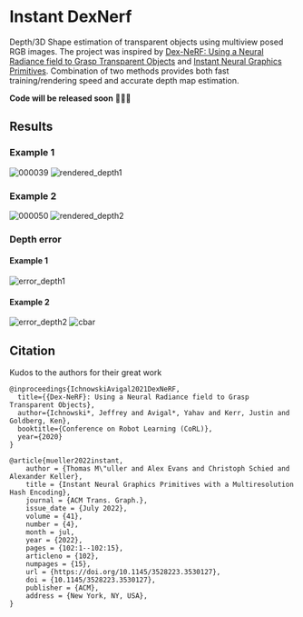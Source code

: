 # Instant DexNerf

Depth/3D Shape estimation of transparent objects using multiview posed RGB images. The project was inspired by [Dex-NeRF: Using a Neural Radiance field to Grasp Transparent Objects](https://sites.google.com/view/dex-nerf) and [Instant Neural Graphics Primitives](https://nvlabs.github.io/instant-ngp/). Combination of two methods provides both fast training/rendering speed and accurate depth map estimation.

**Code will be released soon** 🤩🤩🤩

## Results
### Example 1

![000039](https://user-images.githubusercontent.com/63703454/179689907-855bbce7-355e-4ec3-8d32-d9458c950dd7.png)
![rendered_depth1](https://user-images.githubusercontent.com/63703454/179689927-d61fad50-18e1-4010-8e1b-826a2d465e4a.png)

### Example 2

![000050](https://user-images.githubusercontent.com/63703454/179689986-17ca4f76-409d-430d-b2c6-51ad8461abab.png)
![rendered_depth2](https://user-images.githubusercontent.com/63703454/179690005-c097abb0-3cf1-443c-ba83-53c2077c3e0d.png)

### Depth error
#### Example 1
![error_depth1](https://user-images.githubusercontent.com/63703454/179690100-710bb937-8958-4d31-88fa-fb7f7e2499cb.png)

#### Example 2
![error_depth2](https://user-images.githubusercontent.com/63703454/179690059-f3fec438-3bfd-4a0b-b4cf-2ac9dffa01ba.png)
![cbar](https://user-images.githubusercontent.com/63703454/179690127-83629d6b-aedb-4eae-9e2b-2028e7b870d2.png)

## Citation
Kudos to the authors for their great work
```
@inproceedings{IchnowskiAvigal2021DexNeRF,
  title={{Dex-NeRF}: Using a Neural Radiance field to Grasp Transparent Objects},
  author={Ichnowski*, Jeffrey and Avigal*, Yahav and Kerr, Justin and Goldberg, Ken},
  booktitle={Conference on Robot Learning (CoRL)},
  year={2020}
}
```
```
@article{mueller2022instant,
    author = {Thomas M\"uller and Alex Evans and Christoph Schied and Alexander Keller},
    title = {Instant Neural Graphics Primitives with a Multiresolution Hash Encoding},
    journal = {ACM Trans. Graph.},
    issue_date = {July 2022},
    volume = {41},
    number = {4},
    month = jul,
    year = {2022},
    pages = {102:1--102:15},
    articleno = {102},
    numpages = {15},
    url = {https://doi.org/10.1145/3528223.3530127},
    doi = {10.1145/3528223.3530127},
    publisher = {ACM},
    address = {New York, NY, USA},
}
```
